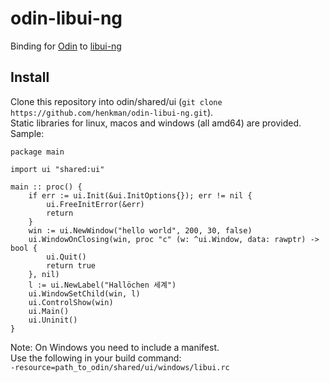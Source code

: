 # odin-libui-ng

Binding for [Odin](https://odin-lang.org/) to [libui-ng](https://github.com/libui-ng/libui-ng)

## Install

Clone this repository into odin/shared/ui (`git clone https://github.com/henkman/odin-libui-ng.git`).  
Static libraries for linux, macos and windows (all amd64) are provided.  
Sample:
```
package main

import ui "shared:ui"

main :: proc() {
    if err := ui.Init(&ui.InitOptions{}); err != nil {
        ui.FreeInitError(&err)
        return
    }
    win := ui.NewWindow("hello world", 200, 30, false)
    ui.WindowOnClosing(win, proc "c" (w: ^ui.Window, data: rawptr) -> bool {
        ui.Quit()
        return true
    }, nil)
    l := ui.NewLabel("Hallöchen 세계")
    ui.WindowSetChild(win, l)
    ui.ControlShow(win)
    ui.Main()
    ui.Uninit()
}
```
Note: On Windows you need to include a manifest.  
Use the following in your build command:    
`-resource=path_to_odin/shared/ui/windows/libui.rc`